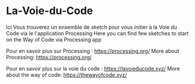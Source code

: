# La-Voie-du-Code

Ici Vous trouverez un ensemble de sketch pour vous initier à la Voie du Code via le l'application Processing
Here you can find few sketches to start on the Way of Code via Processing app

Pour en savoir plus sur Processing : https://processing.org/
More about Processing: https://processing.org/

Pour en savoir plus sur la voie du code : https://lavoieducode.xyz/
More about the way of code: https://thewayofcode.xyz/
